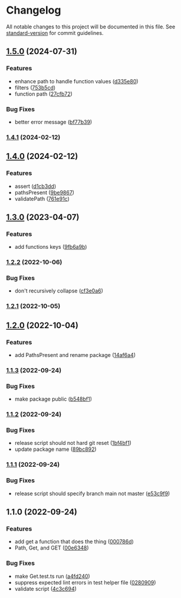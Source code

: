 # Changelog

All notable changes to this project will be documented in this file. See [standard-version](https://github.com/conventional-changelog/standard-version) for commit guidelines.

## [1.5.0](https://github.com/AngusLeck/ts-helpers/compare/v1.4.1...v1.5.0) (2024-07-31)


### Features

* enhance path to handle function values ([d335e80](https://github.com/AngusLeck/ts-helpers/commit/d335e8080fc79f63d9fe2d3a777ec11f7ff1e798))
* filters ([753b5cd](https://github.com/AngusLeck/ts-helpers/commit/753b5cd99d0cc3c3966af17c1bb34329620d3302))
* function path ([27cfb72](https://github.com/AngusLeck/ts-helpers/commit/27cfb7237666d55cdca5d12c0f437086f961f678))


### Bug Fixes

* better error message ([bf77b39](https://github.com/AngusLeck/ts-helpers/commit/bf77b39911792d02c89553e8bb0c6b4821ae213c))

### [1.4.1](https://github.com/AngusLeck/ts-helpers/compare/v1.4.0...v1.4.1) (2024-02-12)

## [1.4.0](https://github.com/AngusLeck/ts-helpers/compare/v1.3.0...v1.4.0) (2024-02-12)


### Features

* assert ([d1cb3dd](https://github.com/AngusLeck/ts-helpers/commit/d1cb3ddb0e4e433eb4cc092124e32b4076bdf31d))
* pathsPresent ([9be9867](https://github.com/AngusLeck/ts-helpers/commit/9be98675afa56481b65a6c1a168978328e6cb4ee))
* validatePath ([761e91c](https://github.com/AngusLeck/ts-helpers/commit/761e91c6fea9f4ab0619d88311f8a8b4638d2757))

## [1.3.0](https://github.com/AngusLeck/ts-helpers/compare/v1.2.2...v1.3.0) (2023-04-07)


### Features

* add functions keys ([9fb6a9b](https://github.com/AngusLeck/ts-helpers/commit/9fb6a9b6d3d764ace599972066c83665341395c2))

### [1.2.2](https://github.com/AngusLeck/ts-helpers/compare/v1.2.1...v1.2.2) (2022-10-06)


### Bug Fixes

* don't recursively collapse ([cf3e0a6](https://github.com/AngusLeck/ts-helpers/commit/cf3e0a644eb7d722ee15f1a0c1932df6e0c91df6))

### [1.2.1](https://github.com/AngusLeck/ts-helpers/compare/v1.2.0...v1.2.1) (2022-10-05)

## [1.2.0](https://github.com/AngusLeck/ts-helpers/compare/v1.1.3...v1.2.0) (2022-10-04)


### Features

* add PathsPresent and rename package ([14af6a4](https://github.com/AngusLeck/ts-helpers/commit/14af6a46297db388a66e957a2693600e4c67471c))

### [1.1.3](https://github.com/AngusLeck/ts-get/compare/v1.1.2...v1.1.3) (2022-09-24)


### Bug Fixes

* make package public ([b548bf1](https://github.com/AngusLeck/ts-get/commit/b548bf1105676c2a133b53617c4e0542acffa313))

### [1.1.2](https://github.com/AngusLeck/ts-get/compare/v1.1.1...v1.1.2) (2022-09-24)


### Bug Fixes

* release script should not hard git reset ([1bf4bf1](https://github.com/AngusLeck/ts-get/commit/1bf4bf1221f3bc4c668370e7fda333f5ef8e0050))
* update package name ([89bc892](https://github.com/AngusLeck/ts-get/commit/89bc892611c395812149f7d179649e2886a448f0))

### [1.1.1](https://github.com/AngusLeck/ts-get/compare/v1.1.0...v1.1.1) (2022-09-24)


### Bug Fixes

* release script should specify branch main not master ([e53c9f9](https://github.com/AngusLeck/ts-get/commit/e53c9f9071d0ce98961ee29ecf8e9b0a54a855fb))

## 1.1.0 (2022-09-24)


### Features

* add get a function that does the thing ([000786d](https://github.com/AngusLeck/ts-get/commit/000786dc2a27b12cf977637f07233ddbaf29d130))
* Path, Get, and GET ([00e6348](https://github.com/AngusLeck/ts-get/commit/00e63488ff9a4ca795e94318e80ecc4225a66863))


### Bug Fixes

* make Get.test.ts run ([a4fd240](https://github.com/AngusLeck/ts-get/commit/a4fd2406588153ad8d92ff7f11b59ab527460117))
* suppress expected lint errors in test helper file ([0280909](https://github.com/AngusLeck/ts-get/commit/02809098bcc642ca883a3d20aaea72fe4e845b7b))
* validate script ([4c3c694](https://github.com/AngusLeck/ts-get/commit/4c3c694c5a148727e9f7c9eb73b5998a894c1fc8))
